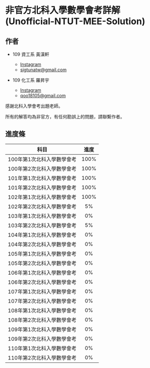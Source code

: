 # 非官方北科入學數學會考詳解　(Unofficial-NTUT-MEE-Solution)

## 作者

- 109 資工系 黃漢軒
  - [Instagram](https://www.instagram.com/qtrabit._2._6.2_/)
  - sigtunatw@gmail.com

- 109 化工系 羅昇宇
  - [Instagram](https://www.instagram.com/trava_900921/)
  - qoo18105@gmail.com

感謝北科入學會考出題老師。

所有的解答均為非官方，有任何勘誤上的問題，請聯繫作者。



## 進度條

|            科目            | 進度 |
| :------------------------: | :--: |
| 100年第1次北科入學數學會考 | 100% |
| 100年第2次北科入學數學會考 | 100% |
| 101年第1次北科入學數學會考 |  100%  |
| 101年第2次北科入學數學會考 |  100%  |
| 102年第1次北科入學數學會考 |  100%  |
| 102年第2次北科入學數學會考 |  5%  |
| 103年第1次北科入學數學會考 |  0%  |
| 103年第2次北科入學數學會考 |  5%  |
| 104年第1次北科入學數學會考 |  0%  |
| 104年第2次北科入學數學會考 |  0%  |
| 105年第1次北科入學數學會考 |  0%  |
| 105年第2次北科入學數學會考 |  0%  |
| 106年第1次北科入學數學會考 |  0%  |
| 106年第2次北科入學數學會考 |  0%  |
| 107年第1次北科入學數學會考 |  0%  |
| 107年第2次北科入學數學會考 |  0%  |
| 108年第1次北科入學數學會考 |  0%  |
| 108年第2次北科入學數學會考 |  0%  |
| 109年第1次北科入學數學會考 |  0%  |
| 109年第2次北科入學數學會考 |  0%  |
| 110年第1次北科入學數學會考 |  0%  |
| 110年第2次北科入學數學會考 |  0%  |
